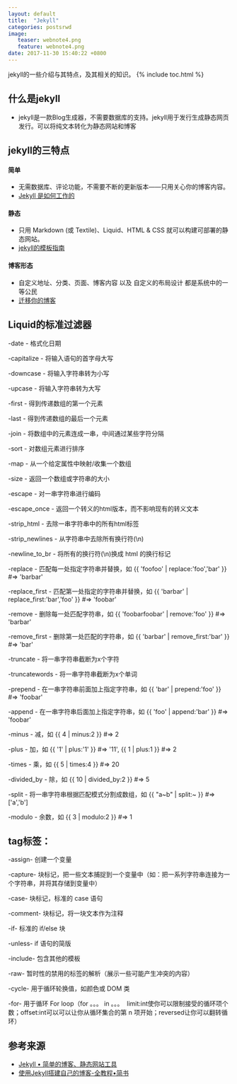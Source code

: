 ```yaml
---
layout: default
title:  "Jekyll"
categories: postsrwd
image:
   teaser: webnote4.png
   feature: webnote4.png
date: 2017-11-30 15:40:22 +0800  
---
```

jekyll的一些介绍与其特点，及其相关的知识。
{% include toc.html %}


## 什么是jekyll
 - jekyll是一款Blog生成器，不需要数据库的支持。jekyll用于发行生成静态网页发行。可以将纯文本转化为静态网站和博客
## jekyll的三特点
#### 简单
 - 无需数据库、评论功能，不需要不断的更新版本——只用关心你的博客内容。
  - [Jekyll 是如何工作的](https://www.jekyll.com.cn/docs/usage/)
#### 静态
 - 只用 Markdown (或 Textile)、Liquid、HTML & CSS 就可以构建可部署的静态网站。
 - [jekyll的模板指南](https://www.jekyll.com.cn/docs/templates/)
#### 博客形态
 - 自定义地址、分类、页面、博客内容 以及 自定义的布局设计 都是系统中的一等公民
 - [迁移你的博客](https://www.jekyll.com.cn/docs/migrations/)
## Liquid的标准过滤器
 -date - 格式化日期

 -capitalize - 将输入语句的首字母大写

 -downcase - 将输入字符串转为小写

 -upcase - 将输入字符串转为大写

 -first - 得到传递数组的第一个元素

 -last - 得到传递数组的最后一个元素

 -join - 将数组中的元素连成一串，中间通过某些字符分隔

 -sort - 对数组元素进行排序

 -map - 从一个给定属性中映射/收集一个数组

 -size - 返回一个数组或字符串的大小

 -escape - 对一串字符串进行编码

 -escape_once - 返回一个转义的html版本，而不影响现有的转义文本

 -strip_html - 去除一串字符串中的所有html标签

 -strip_newlines - 从字符串中去除所有换行符(\n)

 -newline_to_br - 将所有的换行符(\n)换成 html 的换行标记

 -replace - 匹配每一处指定字符串并替换，如 {{ 'foofoo' | replace:'foo','bar' }} #=> 'barbar'

 -replace_first - 匹配第一处指定的字符串并替换，如 {{ 'barbar' | replace_first:'bar','foo' }} #=> 'foobar'

 -remove - 删除每一处匹配字符串，如 {{ 'foobarfoobar' | remove:'foo' }} #=> 'barbar'

 -remove_first - 删除第一处匹配的字符串，如 {{ 'barbar' | remove_first:'bar' }} #=> 'bar'

 -truncate - 将一串字符串截断为x个字符

 -truncatewords - 将一串字符串截断为x个单词

 -prepend - 在一串字符串前面加上指定字符串，如 {{ 'bar' | prepend:'foo' }} #=> 'foobar'

 -append - 在一串字符串后面加上指定字符串，如 {{ 'foo' | append:'bar' }} #=> 'foobar'

 -minus - 减，如 {{ 4 | minus:2 }} #=> 2

 -plus - 加，如 {{ '1' | plus:'1' }} #=> '11', {{ 1 | plus:1 }} #=> 2

 -times - 乘，如 {{ 5 | times:4 }} #=> 20

 -divided_by - 除，如 {{ 10 | divided_by:2 }} #=> 5

 -split - 将一串字符串根据匹配模式分割成数组，如 {{ "a~b" | split:~ }} #=> \['a','b'\]

 -modulo - 余数，如 {{ 3 | modulo:2 }} #=> 1
## tag标签：

 -assign- 创建一个变量

 -capture- 块标记，把一些文本捕捉到一个变量中（如：把一系列字符串连接为一个字符串，并将其存储到变量中）

 -case- 块标记，标准的 case 语句

 -comment- 块标记，将一块文本作为注释

 -if- 标准的 if/else 块

 -unless- if 语句的简版

 -include- 包含其他的模板

 -raw- 暂时性的禁用的标签的解析（展示一些可能产生冲突的内容）

 -cycle- 用于循环轮换值，如颜色或 DOM 类

 -for- 用于循环 For loop（for 。。。 in 。。。  limit:int使你可以限制接受的循环项个数；offset:int可以可以让你从循环集合的第 n 项开始；reversed让你可以翻转循环）

## 参考来源
 * [Jekyll • 简单的博客、静态网站工具](https://www.jekyll.com.cn/)
 * [使用Jekyll搭建自己的博客-全教程•简书](https://www.jianshu.com/p/c04475ba80e4)


